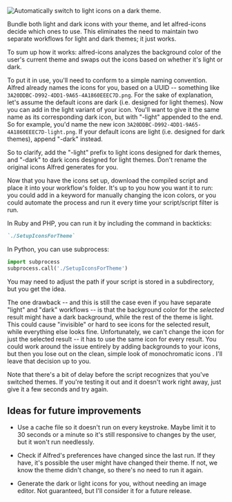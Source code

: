 ![Automatically switch to light icons on a dark theme.](http://clintonstrong.com/i/9fdb7c.png)

Bundle both light and dark icons with your theme, and let alfred-icons decide which ones to use. This eliminates the need to maintain two separate workflows for light and dark themes; it just works.

To sum up how it works: alfred-icons analyzes the background color of the user's current theme and swaps out the icons based on whether it's light or dark.

To put it in use, you'll need to conform to a simple naming convention. Alfred already names the icons for you, based on a UUID -- something like `3A20DDBC-D992-4DD1-9A65-4A1860EEEC7D.png`. For the sake of explanation, let's assume the default icons are dark (i.e. designed for light themes). Now you can add in the light variant of your icon. You'll want to give it the same name as its corresponding dark icon, but  with "-light" appended to the end. So for example, you'd name the new icon `3A20DDBC-D992-4DD1-9A65-4A1860EEEC7D-light.png`. If your default icons are light (i.e. designed for dark themes), append "-dark" instead.

So to clarify, add the "-light" prefix to light icons designed for dark themes, and "-dark" to dark icons designed for light themes. Don't rename the original icons Alfred generates for you.

Now that you have the icons set up, download the compiled script and place it into your workflow's folder. It's up to you how you want it to run: you could add in a keyword for manually changing the icon colors, or you could automate the process and run it every time your script/script filter is run.

In Ruby and PHP, you can run it by including the command in backticks:

```ruby
`./SetupIconsForTheme`
```

In Python, you can use subprocess:

```python
import subprocess
subprocess.call('./SetupIconsForTheme')
```

You may need to adjust the path if your script is stored in a subdirectory, but you get the idea.

The one drawback -- and this is still the case even if you have separate "light" and "dark" workflows -- is that the background color for the *selected* result might have a dark background, while the rest of the theme is light. This could cause "invisible" or hard to see icons for the selected result, while everything else looks fine. Unfortunately, we can't change the icon for just the selected result -- it has to use the same icon for every result. You could work around the issue entirely by adding backgrounds to your icons, but then you lose out on the clean, simple look of monochromatic icons . I'll leave that decision up to you.

Note that there's a bit of delay before the script recognizes that you've switched themes. If you're testing it out and it doesn't work right away, just give it a few seconds and try again.

## Ideas for future improvements

- Use a cache file so it doesn't run on every keystroke. Maybe limit it to 30 seconds or a minute so it's still responsive to changes by the user, but it won't run needlessly.

- Check if Alfred's preferences have changed since the last run. If they have, it's possible the user might have changed their theme. If not, we know the theme didn't change, so there's no need to run it again.

- Generate the dark or light icons for you, without needing an image editor. Not guaranteed, but I'll consider it for a future release.
